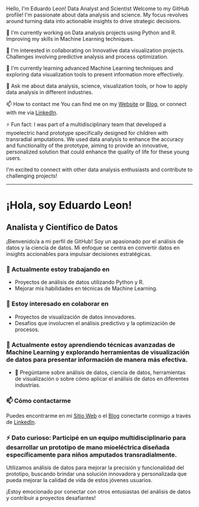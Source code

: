 Hello, I'm Eduardo Leon!
Data Analyst and Scientist
Welcome to my GitHub profile! I'm passionate about data analysis and science. My focus revolves around turning data into actionable insights to drive strategic decisions.

🔭 I'm currently working on
Data analysis projects using Python and R.
Improving my skills in Machine Learning techniques.

👯 I'm interested in collaborating on
Innovative data visualization projects.
Challenges involving predictive analysis and process optimization.

🌱 I'm currently learning advanced Machine Learning techniques and exploring data visualization tools to present information more effectively.

💬 Ask me about data analysis, science, visualization tools, or how to apply data analysis in different industries.

📫 How to contact me
You can find me on my [Website](https://www.nexatech.org) or [Blog](https://cienciatecnologiayfuturo.blogspot.com/p/acerca-de.html), or connect with me via [LinkedIn](https://www.linkedin.com/in/mbaeduleon/).

⚡ Fun fact: I was part of a multidisciplinary team that developed a myoelectric hand prototype specifically designed for children with transradial amputations.
We used data analysis to enhance the accuracy and functionality of the prototype, aiming to provide an innovative, personalized solution that could enhance the quality of life for these young users.

I'm excited to connect with other data analysis enthusiasts and contribute to challenging projects!


________________________________________________________________________________________________________________________________________________________



# ¡Hola, soy Eduardo Leon!

## Analista y Científico de Datos

¡Bienvenido/a a mi perfil de GitHub! Soy un apasionado por el análisis de datos y la ciencia de datos. Mi enfoque se centra en convertir datos en insights accionables para impulsar decisiones estratégicas.

### 🔭 Actualmente estoy trabajando en
- Proyectos de análisis de datos utilizando Python y R.
- Mejorar mis habilidades en técnicas de Machine Learning.

### 👯 Estoy interesado en colaborar en
- Proyectos de visualización de datos innovadores.
- Desafíos que involucren el análisis predictivo y la optimización de procesos.

### 🌱 Actualmente estoy aprendiendo técnicas avanzadas de Machine Learning y explorando herramientas de visualización de datos para presentar información de manera más efectiva.
- 💬 Pregúntame sobre análisis de datos, ciencia de datos, herramientas de visualización o sobre cómo aplicar el análisis de datos en diferentes industrias.


### 📫 Cómo contactarme
Puedes encontrarme en mi [Sitio Web](https://www.nexatech.org) o el [Blog](https://cienciatecnologiayfuturo.blogspot.com/p/acerca-de.html)
conectarte conmigo a través de [LinkedIn](https://www.linkedin.com/in/mbaeduleon/).

### ⚡ Dato curioso: Participé en un equipo multidisciplinario para desarrollar un prototipo de mano mioeléctrica diseñada específicamente para niños amputados transradialmente. 
Utilizamos análisis de datos para mejorar la precisión y funcionalidad del prototipo, buscando brindar una solución innovadora y personalizada que pueda mejorar la calidad de vida de estos jóvenes usuarios.


¡Estoy emocionado por conectar con otros entusiastas del análisis de datos y contribuir a proyectos desafiantes!

